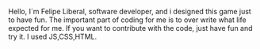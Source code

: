 Hello, I´m Felipe Liberal, software developer, and i designed this game just to have fun. 
The important part of coding for me is to over write what life expected for me. 
If you want to contribute with the code, just have fun and try it.
I used JS,CSS,HTML. 

